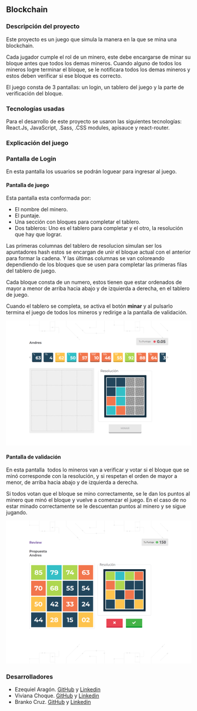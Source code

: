 ## Blockchain

### Descripción del proyecto
<p>Este proyecto es un juego que simula la manera en la que se mina una blockchain.</p>
<p>Cada jugador cumple el rol de un minero, este debe encargarse de minar su bloque antes que todos los demas mineros. Cuando alguno de todos los mineros logre terminar el bloque, se le notificara todos los demas mineros y estos deben verificar si ese bloque es correcto.</p>
<p>El juego consta de 3 pantallas: un login, un tablero del juego y la parte de verificación del bloque.</p>

### Tecnologías usadas
Para el desarrollo de este proyecto se usaron las siguientes tecnologías: React.Js, JavaScript, .Sass, .CSS modules, apisauce y react-router.

### Explicación del juego

### Pantalla de Login
<p>En esta pantalla los usuarios se podrán loguear para ingresar al juego.</p>

#### Pantalla de juego
<p>Esta pantalla esta conformada por:</p>

* El nombre del minero.
* El puntaje.
* Una sección con bloques para completar el tablero.
* Dos tableros: Uno es el tablero para completar y el otro, la resolución que hay que lograr.

<p>Las primeras columnas del tablero de resolucion simulan ser los apuntadores hash estos se encargan de unir el bloque actual con el anterior para formar la cadena. Y las últimas columnas se van coloreando dependiendo de los bloques que se usen para completar las primeras filas del tablero de juego.</p>
<p>Cada bloque consta de un numero, estos tienen que estar ordenados de mayor a menor de arriba hacia abajo y de izquierda a derecha, en el tablero de juego.</p>
<p>Cuando el tablero se completa, se activa el botón <strong>minar</strong> y al pulsarlo termina el juego de todos los mineros y redirige a la pantalla de validación.</p>

![pantalla de juego](https://github.com/Ezequiiel98/blockchain/blob/development/assets-readme/scren-game.png)

#### Pantalla de validación
<p>En esta pantalla  todos lo mineros van a verificar y votar si el bloque que se minó corresponde con la resolución, y si respetan el orden de mayor a menor, de arriba hacia abajo y de izquierda a derecha. </p>
<p>Si todos votan que el bloque se mino correctamente, se le dan los puntos al minero que minó el bloque y vuelve a comenzar el juego. En el caso de no estar minado correctamente se le descuentan puntos al minero y se sigue jugando.</p>

![pantalla de validacion](https://github.com/Ezequiiel98/blockchain/blob/development/assets-readme/screen-validacion)

### Desarrolladores

* Ezequiel Aragón. [GitHub](https://github.com/Ezequiiel98) y [Linkedin](https://www.linkedin.com/in/ezequielaragon)
* Viviana Choque. [GitHub](https://github.com/vivianachoque) y [Linkedin](https://www.linkedin.com/in/vivianachoque) 
* Branko Cruz. [GitHub](https://github.com/Brankitocruz) y [Linkedin](https://www.linkedin.com/in/brankocruz)
